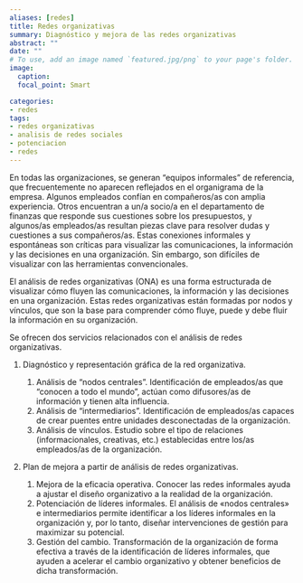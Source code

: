 ```yaml
---
aliases: [redes]
title: Redes organizativas 
summary: Diagnóstico y mejora de las redes organizativas
abstract: ""
date: ""
# To use, add an image named `featured.jpg/png` to your page's folder. 
image:
  caption: 
  focal_point: Smart

categories:
- redes
tags:
- redes organizativas
- analisis de redes sociales
- potenciacion
- redes
---
```


En todas las organizaciones, se generan “equipos informales” de referencia, que frecuentemente no aparecen reflejados en el organigrama de la empresa. Algunos empleados confían en compañeros/as con amplia experiencia. Otros encuentran a un/a socio/a en el departamento de finanzas que responde sus cuestiones sobre los presupuestos, y algunos/as empleados/as resultan piezas clave para resolver dudas y cuestiones a sus compañeros/as. Estas conexiones informales y espontáneas son críticas para visualizar las comunicaciones, la información y las decisiones en una organización. Sin embargo, son difíciles de visualizar con las herramientas convencionales.

El análisis de redes organizativas (ONA) es una forma estructurada de visualizar cómo fluyen las comunicaciones, la información y las decisiones en una organización. Estas redes organizativas están formadas por nodos y vínculos, que son la base para comprender cómo fluye, puede y debe fluir la información en su organización.

Se ofrecen dos servicios relacionados con el análisis de redes organizativas.

  1. Diagnóstico y representación gráfica de la red organizativa.
     1. Análisis de “nodos centrales”. Identificación de empleados/as que “conocen a todo el mundo”, actúan como difusores/as de información y tienen alta influencia.
     2. Análisis de “intermediarios”. Identificación de empleados/as capaces de crear puentes entre unidades desconectadas de la organización.
     3. Análisis de vínculos. Estudio sobre el tipo de relaciones (informacionales, creativas, etc.) establecidas entre los/as empleados/as de la organización.
      
  2. Plan de mejora a partir de análisis de redes organizativas.
     1. Mejora de la eficacia operativa. Conocer las redes informales ayuda a ajustar el diseño organizativo a la realidad de la organización.
     2. Potenciación de líderes informales. El análisis de «nodos centrales» e intermediarios permite identificar a los líderes informales en la organización y, por lo tanto, diseñar intervenciones de gestión para maximizar su potencial.
     3. Gestión del cambio. Transformación de la organización de forma efectiva a través de la identificación de líderes informales, que ayuden a acelerar el cambio organizativo y obtener beneficios de dicha transformación.